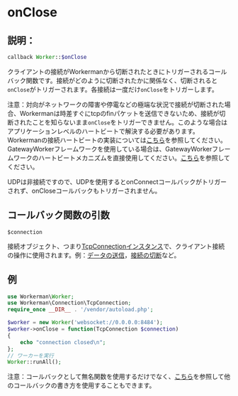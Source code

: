 # onClose
## 説明：
```php
callback Worker::$onClose
```
クライアントの接続がWorkermanから切断されたときにトリガーされるコールバック関数です。接続がどのように切断されたかに関係なく、切断されると```onClose```がトリガーされます。各接続は一度だけ```onClose```をトリガーします。

注意：対向がネットワークの障害や停電などの極端な状況で接続が切断された場合、Workermanは時差すぐにtcpのfinパケットを送信できないため、接続が切断されたことを知らないまま```onClose```をトリガーできません。このような場合はアプリケーションレベルのハートビートで解決する必要があります。Workermanの接続ハートビートの実装については[こちら](https://www.workerman.net/faq/heartbeat.html)を参照してください。GatewayWorkerフレームワークを使用している場合は、GatewayWorkerフレームワークのハートビートメカニズムを直接使用してください。[こちら](https://doc2.workerman.net/heartbeat.html)を参照してください。

UDPは非接続ですので、UDPを使用するとonConnectコールバックがトリガーされず、onCloseコールバックもトリガーされません。

## コールバック関数の引数

```$connection```

接続オブジェクト、つまり[TcpConnectionインスタンス](https://www.workerman.net/tcp-connection)で、クライアント接続の操作に使用されます。例：[データの送信](https://www.workerman.net/tcp-connection/send)，[接続の切断](https://www.workerman.net/tcp-connection/close)など。

## 例

```php
use Workerman\Worker;
use Workerman\Connection\TcpConnection;
require_once __DIR__ . '/vendor/autoload.php';

$worker = new Worker('websocket://0.0.0.0:8484');
$worker->onClose = function(TcpConnection $connection)
{
    echo "connection closed\n";
};
// ワーカーを実行
Worker::runAll();
```
注意：コールバックとして無名関数を使用するだけでなく、[こちら](https://www.workerman.net/faq/callback_methods)を参照して他のコールバックの書き方を使用することもできます。

